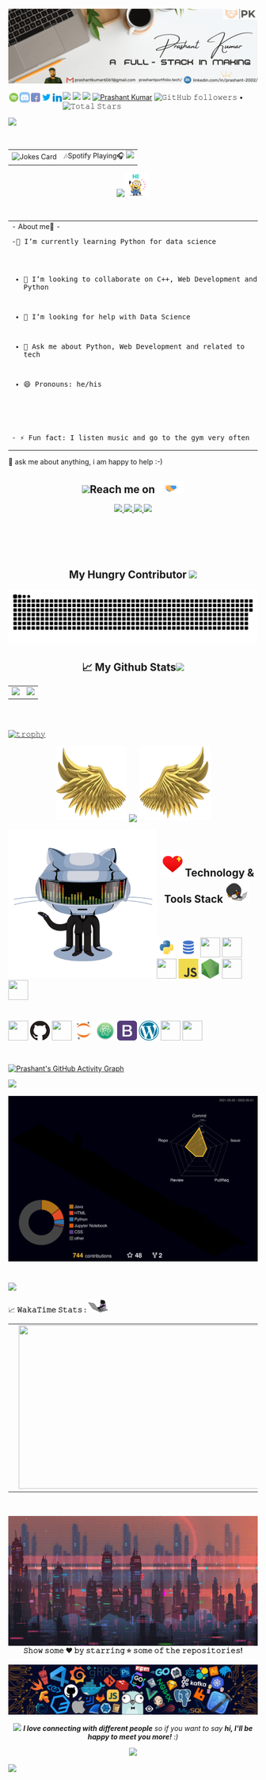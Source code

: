 <!-- ![VisitorCount](https://profile-counter.glitch.me/Prashant-desune/count.svg) -->

<p align="center">
  <img src = "https://github.com/Prashant-desune/Prashant-desune/blob/main/White%20Minimalist%20Profile%20LinkedIn%20Banner.gif"/>
<!--   <img src="https://raw.githubusercontent.com/Prashant-desune/Prashant-desune/main/image%20(2).png" /> -->
</p>

![](https://visitor-badge.glitch.me/badge?page_id=Prashant-desune.Prashant-desune)
<img src="https://badges.pufler.dev/repos/Prashant-desune" />
<img src="https://badges.pufler.dev/commits/monthly/Prashant-desune" />
<a href="https://open.spotify.com/user/312673axsvimkjmxxh7zqkwkpjaq?si=a6673185759c49e6">
  <img align="left" alt="Prashant's Spotify" width="22px" src="https://github.com/Prashant-desune/Prashant-desune/blob/main/icons8-spotify.gif" />
</a>
<a href="https://discord.gg/khrPzZ6k">
  <img align="left" alt="Prashant's Discord" width="22px" src="https://github.com/Prashant-desune/Prashant-desune/blob/main/icons8-discord-new.gif" />
</a>
<a href="https://www.facebook.com/prashant.kr2002/">
  <img align="left" alt="Prashant's facebook" width="22px" src="https://github.com/Prashant-desune/Prashant-desune/blob/main/icons8-facebook.gif" />
</a>
<a href="https://twitter.com/i_prashant_kr">
  <img align="left" alt="Prashant Kumar | Twitter" width="22px" src="https://github.com/Prashant-desune/Prashant-desune/blob/main/icons8-twitter.gif" />
</a>
<a href="https://www.linkedin.com/in/prashant-2002/">
  <img align="left" alt="Prashant's LinkedIN" width="22px" src="https://github.com/Prashant-desune/Prashant-desune/blob/main/icons8-linkedin-2.gif" />
</a>
[![Prashant Kumar](https://cdn.rawgit.com/sindresorhus/awesome/d7305f38d29fed78fa85652e3a63e154dd8e8829/media/badge.svg)](http://prashant.epizy.com/)
<img alt="𝙶𝚒𝚝𝙷𝚞𝚋 𝚏𝚘𝚕𝚕𝚘𝚠𝚎𝚛𝚜" src="https://img.shields.io/github/followers/Prashant-desune?label=Followers&style=social"> • 
<img src="https://img.shields.io/github/stars/Prashant-desune?label=Stars" alt="𝚃𝚘𝚝𝚊𝚕 𝚂𝚝𝚊𝚛𝚜">


![](https://i.imgur.com/waxVImv.png)


 
 

<br>


<table>
<tr>
<td>
<img src="https://readme-jokes.vercel.app/api" alt="Jokes Card" />
</td>
<td>
🎶Spotify Playing🎧 
<img src="https://my-spotify-on.vercel.app/api/spotify" width="450"/>
</td>
</tr>
</table>

<p align="center">
<img src="https://madewithlove.now.sh/in?heart=true&template=for-the-badge"/><img src="https://raw.githubusercontent.com/Prashant-desune/Prashant-desune/main/68747470733a2f2f692e70696e696d672e636f6d2f6f726967696e616c732f30302f34622f31372f30303462313733663665336436383433646631303131346530383766333061382e676966.gif" width="50" height="50" />
</p>

<!--  ### Hello <img src="https://raw.githubusercontent.com/Prashant-desune/Prashant-desune/main/Earth.gif" width="24px" style="max-width:100%;"> Everyone <img src="https://media.giphy.com/media/hvRJCLFzcasrR4ia7z/giphy.gif" width="25px"> , This is [Prashant Kumar](http://prashant.epizy.com/?i=1) <img src="https://i.imgur.com/veZrcC7.gif" alt="Meaow" width="50" />  a Web Developer and a Data Analyst with a passion of storytelling . I believe that data and words are two most powerful tools to change the world . Currently pursuing B.Tech in Computer Science and Engineering , minoring in Data Science from Lovely Professional University (L.P.U) , Phagwara, Punjab,INDIA. I have a keen eye for detail to observe data trends across short and long term periods. I can handle responsibility individually and work well in a team. -->

<!-- ### i am also an open-source enthusiast and maintainer. i learned a lot from the open-source community and i love how collaboration and knowledge sharing happened through open-source. -->

<br>

<table>
<tr>
<td>
  - About me🌸 -
<pre>
-🌱 I’m currently learning Python for data science

- 👯 I’m looking to collaborate  on C++, Web Development and Python

- 🤔 I’m looking for help with Data Science

- 💬 Ask me about Python, Web Development and related to tech

- 😄 Pronouns: he/his
<br>
- ⚡ Fun fact: I listen music and go to the gym very often
</pre>
</td>
<td>
<a target="_blank">
  <img align="right" height="250" width="400" alt="GIF" src="https://raw.githubusercontent.com/Prashant-desune/Prashant-desune/main/image.gif" width="500" height="332"/>
</a>
</td>
</tr>
</table>


💬 ask me about anything, i am happy to help :-)

<h2 align="center"><img src="https://media0.giphy.com/media/jqNPzdTTxQfOgOqpO4/source.gif" width="50">Reach me on<a target="_blank">
    <img src="https://raw.githubusercontent.com/Prashant-desune/Prashant-desune/main/Handshake.gif" height="25px" style="max-width:100%;">
  </a> </h2>

<p align="center">
<a href="mailto: prashantkumar6061@gmil.com">
 <img src="https://img.shields.io/badge/-prashant6061-c14438?style=flat-square&logo=Gmail&logoColor=white&link=mailto:prashantkumar6061@gmail.com"/>

</a>
<a href="https://www.linkedin.com/in/prashant-2002/">
 <img src="https://img.shields.io/badge/-prashant2002-blue?style=flat-square&logo=Linkedin&logoColor=white&link=https://www.linkedin.com/in/prashant-2002/"/>
  
</a>
 
  </a>
<a href="https://www.instagram.com/prashantaspacific/">
 <img src="https://img.shields.io/badge/-prashantaspacific-red?style=flat-square&logo=Instagram&logoColor=white&link=https://www.instagram.com/prashantaspacific/"/>
  
</a>
  
 <a href="https://twitter.com/i_prashant_kr">
 <img src="https://img.shields.io/badge/-prashantkr-blue?style=flat-square&logo=twitter&logoColor=white&link=https://twitter.com/i_prashant_kr"/>
</a>
</p>


<br>




</br>


<br>


</br>
<h2 align="center">
  My Hungry Contributor <img src="https://media.giphy.com/media/xUA7aZeLE2e0P7Znz2/giphy.gif" width="50">
</h2>


![snake gif](https://github.com/Prashant-desune/Prashant-desune/blob/output/github-contribution-grid-snake.svg)




<h2 align="center">
 📈 My Github Stats<img src="https://media.giphy.com/media/VgCDAzcKvsR6OM0uWg/giphy.gif" width="50">
</h2>



<table>
<tr>
<td>
<img src = "https://github-readme-stats.vercel.app/api?username=Prashant-desune&show_icons=true&theme=radical&line_height=27">
</td>
<td>
<img src = "https://github-readme-stats.vercel.app/api/top-langs/?username=Prashant-desune&theme=radical">
</td>
</tr>
<!-- <tr>
<td>
</td>
</tr> -->
</table> 
<!-- &hide=jinja -->


<br>


</br>

[![𝚝𝚛𝚘𝚙𝚑𝚢](https://github-profile-trophy.vercel.app/?username=Prashant-desune&column=8&margin-w=15&margin-h=15&no-bg=true&no-frame=true&theme=juicyfresh)](https://github.com/Prashant-desune)



<p align="center">
  <a>
    <img height="150" width="145" src="https://github.com/Prashant-desune/Prashant-desune/blob/main/left.png">
    <img align="center" src="https://github-readme-streak-stats.herokuapp.com/?user=Prashant-desune&theme=dark&hide_border=true"/>
    <img height="150" width="145" src="https://raw.githubusercontent.com/Prashant-desune/Prashant-desune/main/right.png">
  </a>
</p>




<a target="_blank"><img align="left" height="300" width="300" alt="𝙶𝙸𝙵" src="https://raw.githubusercontent.com/Prashant-desune/Prashant-desune/main/github.gif"></a>
<br/>

**<h2 align="center"> <img src= "https://raw.githubusercontent.com/Prashant-desune/Prashant-desune/main/2345.gif" width="50">Technology & Tools Stack <img src="https://raw.githubusercontent.com/Prashant-desune/Prashant-desune/main/laptop.gif" width="50"></h2>**
<br/>
<br/>

<code><img height="40" width="40" src="https://raw.githubusercontent.com/github/explore/80688e429a7d4ef2fca1e82350fe8e3517d3494d/topics/python/python.png"></code>
<code><img height="40" width="40" src="https://raw.githubusercontent.com/github/explore/80688e429a7d4ef2fca1e82350fe8e3517d3494d/topics/sql/sql.png"></code>
<code><img height="40" width="40" src="https://img.icons8.com/fluency/48/000000/mysql-logo.png"></code>
<code><img height="40" width="40" src="https://cdn.iconscout.com/icon/free/png-512/mongodb-3-1175138.png"></code>
<code><img height="40" width="40" src="https://cdn.iconscout.com/icon/free/png-256/css-131-722685.png"></code>
<code><img height="40" width="40" src="https://raw.githubusercontent.com/github/explore/80688e429a7d4ef2fca1e82350fe8e3517d3494d/topics/javascript/javascript.png"></code>
<code><img height="40" width="40" src="https://raw.githubusercontent.com/github/explore/80688e429a7d4ef2fca1e82350fe8e3517d3494d/topics/nodejs/nodejs.png"></code>
<code><img height="40" width="40" src="https://img.icons8.com/color/48/000000/ms-excel.png"></code> 
<code><img height="40" width="40" src="https://img.icons8.com/color/48/000000/java.png"></code> 
#


<code><img height="40" width="40" src="https://upload.wikimedia.org/wikipedia/commons/thumb/3/3f/Git_icon.svg/1024px-Git_icon.svg.png"></code>
<code><img height="40" width="40" src="https://raw.githubusercontent.com/github/explore/80688e429a7d4ef2fca1e82350fe8e3517d3494d/topics/github-api/github-api.png"></code>
 <code><img height="40" width="40" src="https://upload.wikimedia.org/wikipedia/commons/thumb/9/9a/Visual_Studio_Code_1.35_icon.svg/1200px-Visual_Studio_Code_1.35_icon.svg.png"></code>
<code><img height="40" width="40" src="https://raw.githubusercontent.com/github/explore/80688e429a7d4ef2fca1e82350fe8e3517d3494d/topics/jupyter-notebook/jupyter-notebook.png"></code>
<code><img height="40" width="40" src="https://raw.githubusercontent.com/github/explore/80688e429a7d4ef2fca1e82350fe8e3517d3494d/topics/atom/atom.png"></code>
<code><img height="40" width="40" src="https://raw.githubusercontent.com/github/explore/80688e429a7d4ef2fca1e82350fe8e3517d3494d/topics/bootstrap/bootstrap.png"></code>
<code><img height="40" width="40" src="https://raw.githubusercontent.com/Prashant-desune/Prashant-desune/main/174881.png"></code>
<code><img height="40" width="40" src="https://img.icons8.com/color/50/000000/tableau-software.png"></code>
<code><img height="40" width="40" src="https://resources.jetbrains.com/storage/products/pycharm/img/meta/pycharm_logo_300x300.png"></code>



<br/>

[![Prashant's GitHub Activity Graph](https://activity-graph.herokuapp.com/graph?username=Prashant-desune&theme=xcode)](https://git.io/prashant-desune)


![](https://i.imgur.com/waxVImv.png)

![3D Profile](profile-3d-contrib/profile-night-rainbow.svg)
#

 
![](https://i.imgur.com/waxVImv.png)
 
<summary>
  <g-emoji class="g-emoji" alias="chart_with_upwards_trend" fallback-src="https://github.githubassets.com/images/icons/emoji/unicode/1f4c8.png">📈</g-emoji>
  <strong>𝚆𝚊𝚔𝚊𝚃𝚒𝚖𝚎 𝚂𝚝𝚊𝚝𝚜 : </strong><img src="https://raw.githubusercontent.com/Prashant-desune/Prashant-desune/main/cat.gif" width="40"></h2>
</summary>

<table>
<tr>
<td>
 
 <img src="https://raw.githubusercontent.com/Prashant-desune/Prashant-desune/main/code.gif" width="450px" height="330px">
 
</td>
<td>

<img src="https://wakatime.com/share/@Prashantdesune/90c70e68-fa01-487c-b1fa-b8c7de79b83a.svg" height="330px" width="500px" >

</td>
</tr>
</table>


<br>



</br>

<!--  ![Dino](https://raw.githubusercontent.com/Prashant-desune/Prashant-desune/master/dino.gif) -->
<img align="right" alt="GIF" src="https://raw.githubusercontent.com/Prashant-desune/Prashant-desune/main/pixel1.gif" width="1200" height="262" />
<br>

</br>

<div align="center">
 <strong> 𝚂𝚑𝚘𝚠 𝚜𝚘𝚖𝚎 ❤️ 𝚋𝚢 𝚜𝚝𝚊𝚛𝚛𝚒𝚗𝚐 ⭐ 𝚜𝚘𝚖𝚎 𝚘𝚏 𝚝𝚑𝚎 𝚛𝚎𝚙𝚘𝚜𝚒𝚝𝚘𝚛𝚒𝚎𝚜! </strong>
</div>


![footer](https://raw.githubusercontent.com/Prashant-desune/Prashant-desune/main/footer.png)
<p align="center">
<img  src="https://media.giphy.com/media/LnQjpWaON8nhr21vNW/giphy.gif" width="60"> <em><b>I love connecting with different people</b> so if you want to say <b>hi, I'll be happy to meet you more!</b> :)</em>
</p>

<p align="center">
<img  src="https://badges.frapsoft.com/os/v2/open-source.svg?v=103/(https://github.com/Prashant-desune)"> 
</p>

![](https://i.imgur.com/waxVImv.png)
